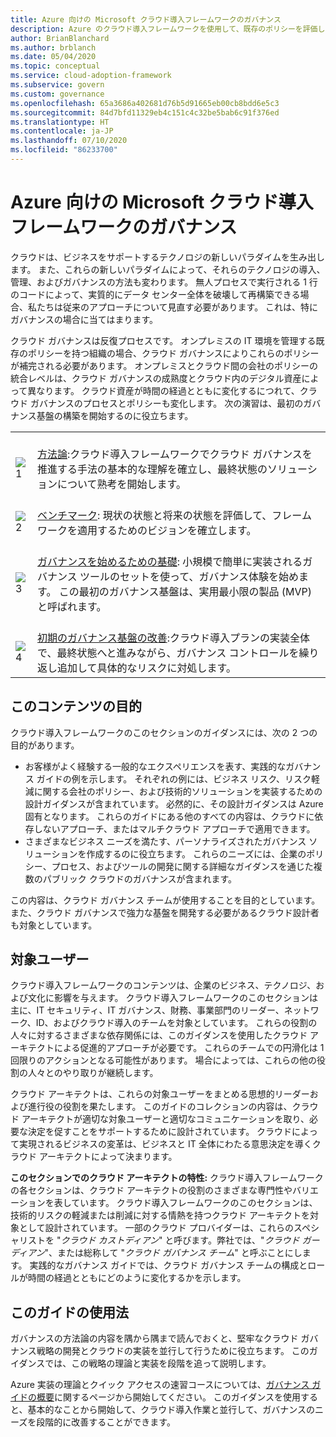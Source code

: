 ```yaml
---
title: Azure 向けの Microsoft クラウド導入フレームワークのガバナンス
description: Azure のクラウド導入フレームワークを使用して、既存のポリシーを評価し、初期ガバナンス基盤を構築し、ガバナンス ツールを繰り返し追加する方法について説明します。
author: BrianBlanchard
ms.author: brblanch
ms.date: 05/04/2020
ms.topic: conceptual
ms.service: cloud-adoption-framework
ms.subservice: govern
ms.custom: governance
ms.openlocfilehash: 65a3686a402681d76b5d91665eb00cb8bdd6e5c3
ms.sourcegitcommit: 84d7bfd11329eb4c151c4c32be5bab6c91f376ed
ms.translationtype: HT
ms.contentlocale: ja-JP
ms.lasthandoff: 07/10/2020
ms.locfileid: "86233700"
---
```

# <a name="governance-in-the-microsoft-cloud-adoption-framework-for-azure"></a>Azure 向けの Microsoft クラウド導入フレームワークのガバナンス

クラウドは、ビジネスをサポートするテクノロジの新しいパラダイムを生み出します。 また、これらの新しいパラダイムによって、それらのテクノロジの導入、管理、およびガバナンスの方法も変わります。 無人プロセスで実行される 1 行のコードによって、実質的にデータ センター全体を破壊して再構築できる場合、私たちは従来のアプローチについて見直す必要があります。 これは、特にガバナンスの場合に当てはまります。

クラウド ガバナンスは反復プロセスです。 オンプレミスの IT 環境を管理する既存のポリシーを持つ組織の場合、クラウド ガバナンスによりこれらのポリシーが補完される必要があります。 オンプレミスとクラウド間の会社のポリシーの統合レベルは、クラウド ガバナンスの成熟度とクラウド内のデジタル資産によって異なります。 クラウド資産が時間の経過とともに変化するにつれて、クラウド ガバナンスのプロセスとポリシーも変化します。 次の演習は、最初のガバナンス基盤の構築を開始するのに役立ちます。

<!-- markdownlint-disable MD033 -->

| | |
|---|---|
| <br> ![1](../_images/icons/1.png) | <br> [方法論](./methodology.md):クラウド導入フレームワークでクラウド ガバナンスを推進する手法の基本的な理解を確立し、最終状態のソリューションについて熟考を開始します。 |
| <br> ![2](../_images/icons/2.png) | <br> [ベンチマーク](./benchmark.md): 現状の状態と将来の状態を評価して、フレームワークを適用するためのビジョンを確立します。 |
| <br> ![3](../_images/icons/3.png) | <br> [ガバナンスを始めるための基礎](./initial-foundation.md): 小規模で簡単に実装されるガバナンス ツールのセットを使って、ガバナンス体験を始めます。 この最初のガバナンス基盤は、実用最小限の製品 (MVP) と呼ばれます。                                |
| <br> ![4](../_images/icons/4.png) | <br> [初期のガバナンス基盤の改善](./foundation-improvements.md):クラウド導入プランの実装全体で、最終状態へと進みながら、ガバナンス コントロールを繰り返し追加して具体的なリスクに対処します。 |

## <a name="objective-of-this-content"></a>このコンテンツの目的

クラウド導入フレームワークのこのセクションのガイダンスには、次の 2 つの目的があります。

- お客様がよく経験する一般的なエクスペリエンスを表す、実践的なガバナンス ガイドの例を示します。 それぞれの例には、ビジネス リスク、リスク軽減に関する会社のポリシー、および技術的ソリューションを実装するための設計ガイダンスが含まれています。 必然的に、その設計ガイダンスは Azure 固有となります。 これらのガイドにある他のすべての内容は、クラウドに依存しないアプローチ、またはマルチクラウド アプローチで適用できます。
- さまざまなビジネス ニーズを満たす、パーソナライズされたガバナンス ソリューションを作成するのに役立ちます。 これらのニーズには、企業のポリシー、プロセス、およびツールの開発に関する詳細なガイダンスを通じた複数のパブリック クラウドのガバナンスが含まれます。

この内容は、クラウド ガバナンス チームが使用することを目的としています。 また、クラウド ガバナンスで強力な基盤を開発する必要があるクラウド設計者も対象としています。

## <a name="intended-audience"></a>対象ユーザー

クラウド導入フレームワークのコンテンツは、企業のビジネス、テクノロジ、および文化に影響を与えます。 クラウド導入フレームワークのこのセクションは主に、IT セキュリティ、IT ガバナンス、財務、事業部門のリーダー、ネットワーク、ID、およびクラウド導入のチームを対象としています。 これらの役割の人々に対するさまざまな依存関係には、このガイダンスを使用したクラウド アーキテクトによる促進的アプローチが必要です。 これらのチームでの円滑化は 1 回限りのアクションとなる可能性があります。 場合によっては、これらの他の役割の人々とのやり取りが継続します。

クラウド アーキテクトは、これらの対象ユーザーをまとめる思想的リーダーおよび進行役の役割を果たします。 このガイドのコレクションの内容は、クラウド アーキテクトが適切な対象ユーザーと適切なコミュニケーションを取り、必要な決定を促すことをサポートするために設計されています。 クラウドによって実現されるビジネスの変革は、ビジネスと IT 全体にわたる意思決定を導くクラウド アーキテクトによって決まります。

**このセクションでのクラウド アーキテクトの特性:** クラウド導入フレームワークの各セクションは、クラウド アーキテクトの役割のさまざまな専門性やバリエーションを表しています。 クラウド導入フレームワークのこのセクションは、技術的リスクの軽減または削減に対する情熱を持つクラウド アーキテクトを対象として設計されています。 一部のクラウド プロバイダーは、これらのスペシャリストを "_クラウド カストディアン_" と呼びます。弊社では、"_クラウド ガーディアン_"、または総称して "_クラウド ガバナンス チーム_" と呼ぶことにします。 実践的なガバナンス ガイドでは、クラウド ガバナンス チームの構成とロールが時間の経過とともにどのように変化するかを示します。

## <a name="use-this-guide"></a>このガイドの使用法

ガバナンスの方法論の内容を隅から隅まで読んでおくと、堅牢なクラウド ガバナンス戦略の開発とクラウドの実装を並行して行うために役立ちます。 このガイダンスでは、この戦略の理論と実装を段階を追って説明します。

Azure 実装の理論とクイック アクセスの速習コースについては、[ガバナンス ガイドの概要](./guides/index.md)に関するページから開始してください。 このガイダンスを使用すると、基本的なことから開始して、クラウド導入作業と並行して、ガバナンスのニーズを段階的に改善することができます。
